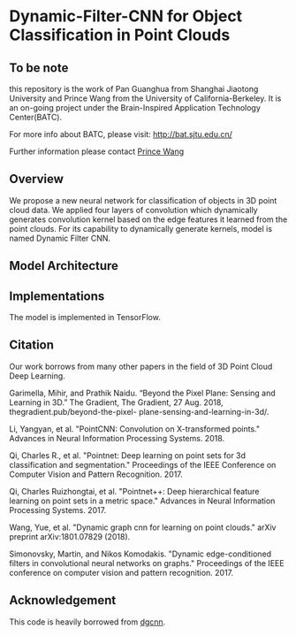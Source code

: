 # Dynamic-Filter-CNN for Object Classification in Point Clouds

## To be note

this repository is the work of Pan Guanghua from Shanghai Jiaotong University and Prince Wang from the University of California-Berkeley. It is an on-going project under the Brain-Inspired Application Technology Center(BATC).


For more info about BATC, please visit: http://bat.sjtu.edu.cn/


Further information please contact [Prince Wang](https://www.linkedin.com/in/prince-wang-19511717a/)

## Overview

We propose a new neural network for classification of objects in 3D point cloud data. We applied four layers of convolution which dynamically generates convolution kernel based on the edge features it learned from the point clouds. For its capability to dynamically generate kernels, model is named Dynamic Filter CNN.


## Model Architecture




## Implementations

The model is implemented in TensorFlow. 

## Citation

Our work borrows from many other papers in the field of 3D Point Cloud Deep Learning. 

Garimella, Mihir, and Prathik Naidu. “Beyond the Pixel Plane: Sensing and Learning in 	3D.” The Gradient, The Gradient, 27 Aug. 2018, thegradient.pub/beyond-the-pixel-	plane-sensing-and-learning-in-3d/.

Li, Yangyan, et al. "PointCNN: Convolution on X-transformed points." Advances in Neural 	Information Processing Systems. 2018.

Qi, Charles R., et al. "Pointnet: Deep learning on point sets for 3d classification and 	segmentation." Proceedings of the IEEE Conference on Computer Vision and Pattern 	Recognition. 2017.

Qi, Charles Ruizhongtai, et al. "Pointnet++: Deep hierarchical feature learning on point sets 	in a metric space." Advances in Neural Information Processing Systems. 2017.

Wang, Yue, et al. "Dynamic graph cnn for learning on point clouds." arXiv preprint 	arXiv:1801.07829 (2018).

Simonovsky, Martin, and Nikos Komodakis. "Dynamic edge-conditioned filters in 	convolutional neural networks on graphs." Proceedings of the IEEE conference on 	computer vision and pattern recognition. 2017.

## Acknowledgement
This code is heavily borrowed from [dgcnn](https://github.com/WangYueFt/dgcnn).
